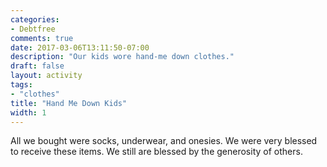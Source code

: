 ```yaml
---
categories:
- Debtfree
comments: true
date: 2017-03-06T13:11:50-07:00
description: "Our kids wore hand-me down clothes."
draft: false
layout: activity
tags:
- "clothes"
title: "Hand Me Down Kids"
width: 1
---
```


All we bought were socks, underwear, and onesies. We were very blessed to receive these items.  We still are blessed by the generosity of others.

